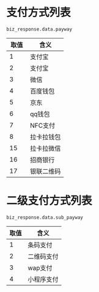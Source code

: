 # 支付方式列表

	biz_response.data.payway

取值 |含义  
--------- | ------
1	|支付宝
2       |支付宝
3	|微信
4	|百度钱包
5       |京东
6       |qq钱包
7       |NFC支付
8       |拉卡拉钱包
15      |拉卡拉微信
16      |招商银行
17      |银联二维码


# 二级支付方式列表

	biz_response.data.sub_payway

取值 |含义  
--------- | ------
1   |条码支付
2   |二维码支付
3   |wap支付
4   |小程序支付
